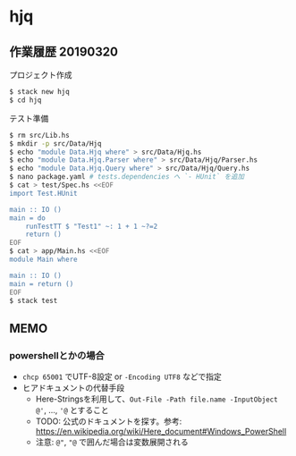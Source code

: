 # hjq

## 作業履歴 20190320

プロジェクト作成

```sh
$ stack new hjq
$ cd hjq
```

テスト準備

```sh
$ rm src/Lib.hs
$ mkdir -p src/Data/Hjq
$ echo "module Data.Hjq where" > src/Data/Hjq.hs
$ echo "module Data.Hjq.Parser where" > src/Data/Hjq/Parser.hs
$ echo "module Data.Hjq.Query where" > src/Data/Hjq/Query.hs
$ nano package.yaml # tests.dependencies へ `- HUnit` を追加
$ cat > test/Spec.hs <<EOF
import Test.HUnit

main :: IO ()
main = do
    runTestTT $ "Test1" ~: 1 + 1 ~?=2
    return ()
EOF
$ cat > app/Main.hs <<EOF
module Main where

main :: IO ()
main = return ()
EOF
$ stack test
```

## MEMO

### powershellとかの場合

- `chcp 65001` でUTF-8設定 or `-Encoding UTF8` などで指定
- ヒアドキュメントの代替手段
  - Here-Stringsを利用して、`Out-File -Path file.name -InputObject @'`, ..., `'@` とすること
  - TODO: 公式のドキュメントを探す。参考: https://en.wikipedia.org/wiki/Here_document#Windows_PowerShell
  - 注意: `@"`, `"@` で囲んだ場合は変数展開される

